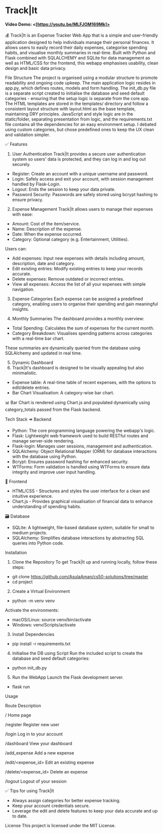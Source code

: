 # Track|It
#### Video Demo:  <[https://youtu.be/MLFJOM169Mk]>

💰 Track|It is an Expense Tracker Web App that is a simple and user-friendly application designed to help individuals manage their personal finances. It allows users to easily record their daily expenses, categorise spending habits, and visualise monthly summaries in real-time.
Built with Python and Flask combined with SQLALCHEMY and SQLite for data management as well as HTML/CSS for the frontend, this webapp emphasises usability, clean design and basic data privacy.

File Structure
The project is organised using a modular structure to promote readability and ongoing code upkeep. The main application logic resides in app.py, which defines routes, models and form handling. The init_db.py file is a separate script created to initialise the database and seed default categories - ensuring that the setup logic is separate from the core app. The HTML templates are stored in the templates/ directory and follow a consistent layout structure with layout.html as the base template, maintaining DRY principles. JavaScript and style logic are in the static/folder, separating presentation from logic, and the requirements.txt file contains all the dependencies for an easy environment setup. I debated using custom categories, but chose predefined ones to keep the UX clean and validation simpler. 

✅ Features
1. User Authentication
Track|It provides a secure user authentication system so users' data is protected, and they can log in and log out securely. 
- Register: Create an account with a unique username and password.
- Login: Safely access and exit your account, with session management handled by Flask-Login.
- Logout: Ends the session to keep your data private.
- Password Security: Passwords are safely stored using bcrypt hashing to ensure privacy.

2. Expense Management
Track|It allows users to manage their expenses with ease:
- Amount: Cost of the item/service.
- Name: Description of the expense.
- Date: When the expense occurred.
- Category: Optional category (e.g. Entertainment, Utilities).

Users can:
- Add expenses: Input new expenses with details including amount, description, date and category.
- Edit existing entries: Modify existing entries to keep your records accurate.
- Delete expenses: Remove outdated or incorrect entries.
- View all expenses: Access the list of all your expenses with simple navigation.

3. Expense Categories
Each expense can be assigned a predefined category, enabling users to organise their spending and  gain meaningful insights.

4. Monthly Summaries
The dashboard provides a monthly overview:
- Total Spending: Calculates the sum of expenses for the current month.
- Category Breakdown: Visualises spending patterns across categories with a real-time bar chart.

These summaries are dynamically queried from the database using SQLAlchemy and updated in real time.

5. Dynamic Dashboard
6. Track|It's dashboard is designed to be visually appealing but also minimalistic.
- Expense table: A real-time table of recent expenses, with the options to edit/delete entries.
- Bar Chart Visualisation: A category-wise bar chart.

📊 Bar Chart is rendered using Chart.js and populated dynamically using category_totals passed from the Flask backend.

Tech Stack
⏪ Backend
- Python: The core programming language powering the webapp's logic.
- Flask: Lightweight web framework used to build RESTful routes and manage server-side rendering.
- Flask-login: Manages user sessions, management and authentication.
- SQLAlchemy: Object Relational Mapper (ORM) for database interactions with the database using Python.
- Bcrypt: Ensures password hashing for enhanced security.
- WTForms: Form validation is handled using WTForms to ensure data integrity and improve user input handling.

🎨 Frontend
- HTML/CSS - Structures and styles the user interface for a clean and intuitive experience.
- Chart.js - Provides graphical visualisation of financial data to enhance understanding of spending habits.

🗃️ Database
- SQLite: A lightweight, file-based database system, suitable for small to medium projects.
-  SQLAlchemy: Simplifies database interactions by abstracting SQL queries into Python code.


Installation

1. Clone the Repository
To get Track|It up and running locally, follow these steps:
- git clone https://github.com/AsulaAman/cs50-solutions/tree/master
- cd project

2. Create a Virtual Environment
- python -m venv venv

Activate the environments:
- macOS/Linux: source venv/bin/activate
- Windows: venv/Scripts/activate

3. Install Dependencies
- pip install -r requirements.txt

4. Initialise the DB using Script
Run the included script to create the database and seed default categories:
- python init_db.py

5. Run the WebApp
Launch the Flask development server.
- flask run

Usage

Route                   Description

/                       Home page

/register               Register new user

/login                  Log in to your account

/dashboard              View your dashboard

/add_expense            Add a new expense

/edit/<expense_id>      Edit an existing expense

/delete/<expense_id>    Delete an expense

/logout                 Logout of your session



✅ Tips for using Track|It
- Always assign categories for better expense tracking.
- Keep your account credentials secure.
- Leverage the edit and delete features to keep your data accurate and up to date.

License
This project is licensed under the MIT License.

